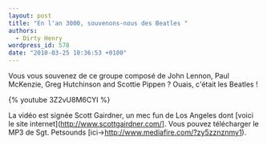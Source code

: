 ```yaml
---
layout: post
title: "En l'an 3000, souvenons-nous des Beatles "
authors:
  - Dirty Henry
wordpress_id: 578
date: "2010-03-25 10:36:53 +0100"
---
```


Vous vous souvenez de ce groupe composé de John Lennon, Paul McKenzie, Greg
Hutchinson and Scottie Pippen ? Ouais, c'était les Beatles !

{% youtube 3Z2vU8M6CYI %}

La vidéo est signée Scott Gairdner, un mec fun de Los Angeles dont [voici le
site internet](http://www.scottgairdner.com/]. Vous pouvez télécharger le MP3 de
Sgt. Petsounds [ici->http://www.mediafire.com/?zy5zznznmy1).
